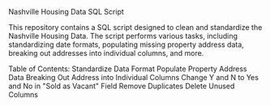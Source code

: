 Nashville Housing Data SQL Script

This repository contains a SQL script designed to clean and standardize the Nashville Housing Data. The script performs various tasks, including standardizing date formats, populating missing property address data, breaking out addresses into individual columns, and more.

Table of Contents:
Standardize Data Format
Populate Property Address Data
Breaking Out Address into Individual Columns
Change Y and N to Yes and No in "Sold as Vacant" Field
Remove Duplicates
Delete Unused Columns
